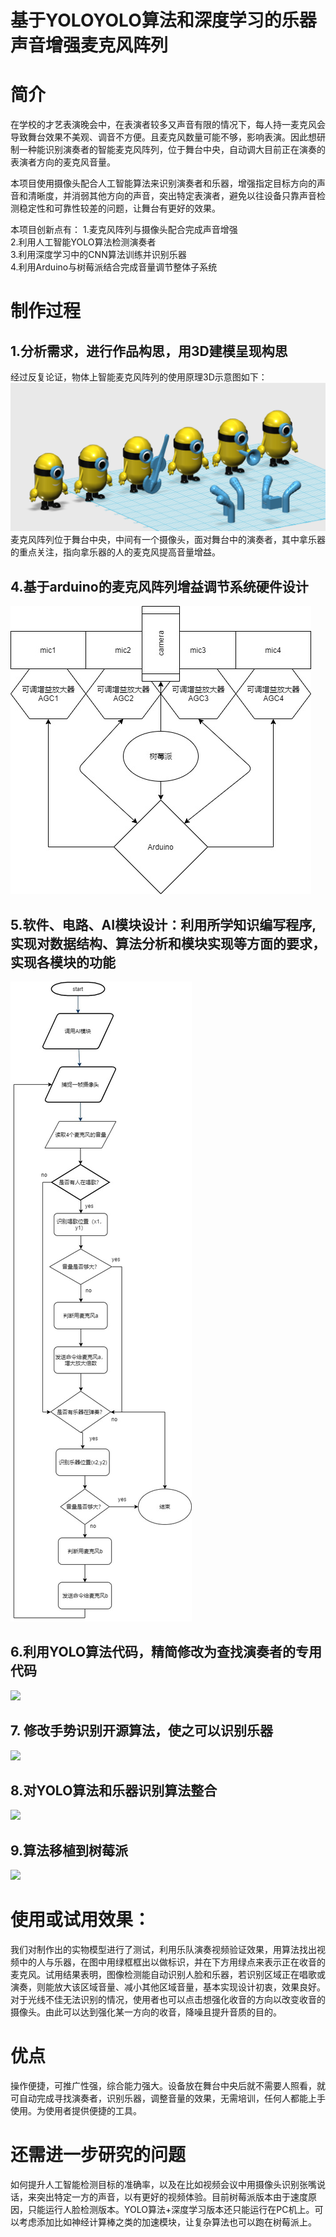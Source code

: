 # 基于YOLOYOLO算法和深度学习的乐器声音增强麦克风阵列

# 简介

在学校的才艺表演晚会中，在表演者较多又声音有限的情况下，每人持一麦克风会导致舞台效果不美观、调音不方便。且麦克风数量可能不够，影响表演。因此想研制一种能识别演奏者的智能麦克风阵列，位于舞台中央，自动调大目前正在演奏的表演者方向的麦克风音量。

本项目使用摄像头配合人工智能算法来识别演奏者和乐器，增强指定目标方向的声音和清晰度，并消弱其他方向的声音，突出特定表演者，避免以往设备只靠声音检测稳定性和可靠性较差的问题，让舞台有更好的效果。

本项目创新点有：
1.麦克风阵列与摄像头配合完成声音增强  
2.利用人工智能YOLO算法检测演奏者  
3.利用深度学习中的CNN算法训练并识别乐器  
4.利用Arduino与树莓派结合完成音量调节整体子系统

#  制作过程
## 1.分析需求，进行作品构思，用3D建模呈现构思

   经过反复论证，物体上智能麦克风阵列的使用原理3D示意图如下：
  ![](https://github.com/castic2020/actormic/blob/master/%E5%BE%AE%E4%BF%A1%E5%9B%BE%E7%89%87_20191222165610.jpg)
  麦克风阵列位于舞台中央，中间有一个摄像头，面对舞台中的演奏者，其中拿乐器的重点关注，指向拿乐器的人的麦克风提高音量增益。

## 4.基于arduino的麦克风阵列增益调节系统硬件设计

 ![](https://github.com/castic2020/actormic/blob/master/%E6%BC%94%E5%A5%8F%E8%80%85%E6%99%BA%E8%83%BD%E8%AF%86%E5%88%AB%E9%BA%A6%E5%85%8B%E9%A3%8E.jpg)

## 5.软件、电路、AI模块设计：利用所学知识编写程序,实现对数据结构、算法分析和模块实现等方面的要求，实现各模块的功能  
![](https://github.com/castic2020/actormic/blob/master/%E8%BD%AF%E4%BB%B6%E8%AE%BE%E8%AE%A1.jpg)
## 6.利用YOLO算法代码，精简修改为查找演奏者的专用代码  
   ![](capture_20200501144353618.jpg)
## 7. 修改手势识别开源算法，使之可以识别乐器  
![](capture_20200502095334969.jpg)
## 8.对YOLO算法和乐器识别算法整合  
![](capture_20200502095455789.jpg)
## 9.算法移植到树莓派
![](图3.jpg)

# 使用或试用效果：
我们对制作出的实物模型进行了测试，利用乐队演奏视频验证效果，用算法找出视频中的人与乐器，在图中用绿框框出以做标识，并在下方用绿点来表示正在收音的麦克风。试用结果表明，图像检测能自动识别人脸和乐器，若识别区域正在唱歌或演奏，则能放大该区域音量、减小其他区域音量，基本实现设计初衷，效果良好。对于光线不佳无法识别的情况，使用者也可以点击想强化收音的方向以改变收音的摄像头。由此可以达到强化某一方向的收音，降噪且提升音质的目的。

# 优点
操作便捷，可推广性强，综合能力强大。设备放在舞台中央后就不需要人照看，就可自动完成寻找演奏者，识别乐器，调整音量的效果，无需培训，任何人都能上手使用。为使用者提供便捷的工具。

# 还需进一步研究的问题
如何提升人工智能检测目标的准确率，以及在比如视频会议中用摄像头识别张嘴说话，来突出特定一方的声音，以有更好的视频体验。目前树莓派版本由于速度原因，只能运行人脸检测版本。YOLO算法+深度学习版本还只能运行在PC机上。可以考虑添加比如神经计算棒之类的加速模块，让复杂算法也可以跑在树莓派上。

